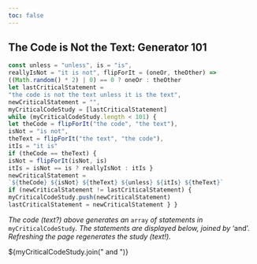 ```yaml
---
toc: false
---
```

## The Code is Not the Text: Generator 101
```js echo
const unless = "unless", is = "is",
reallyIsNot = "it is not", flipForIt = (oneOr, theOther) =>
((Math.random() * 2) | 0) == 0 ? oneOr : theOther
let lastCriticalStatement =
"the code is not the text unless it is the text",
newCriticalStatement = "",
myCriticalCodeStudy = [lastCriticalStatement]
while (myCriticalCodeStudy.length < 101) {
let theCode = flipForIt("the code", "the text"),
isNot = "is not",
theText = flipForIt("the text", "the code"),
itIs = "it is"
if (theCode == theText) {
isNot = flipForIt(isNot, is)
itIs = isNot == is ? reallyIsNot : itIs }
newCriticalStatement =
`${theCode} ${isNot} ${theText} ${unless} ${itIs} ${theText}`
if (newCriticalStatement != lastCriticalStatement) {
myCriticalCodeStudy.push(newCriticalStatement)
lastCriticalStatement = newCriticalStatement } }
```
*The code (text?) above generates an* `array` *of statements in* `myCriticalCodeStudy`*. The statements are displayed below, joined by* ‘and’. *Refreshing the page regenerates the study (text!).*
<p>${myCriticalCodeStudy.join(" and ")}</p>